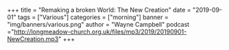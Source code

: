 +++
title = "Remaking a broken World: The New Creation"
date = "2019-09-01"
tags = ["Various"]
categories = ["morning"]
banner = "img/banners/various.png"
author = "Wayne Campbell"
podcast ="http://longmeadow-church.org.uk/files/mp3/2019/20190901-NewCreation.mp3"
+++
